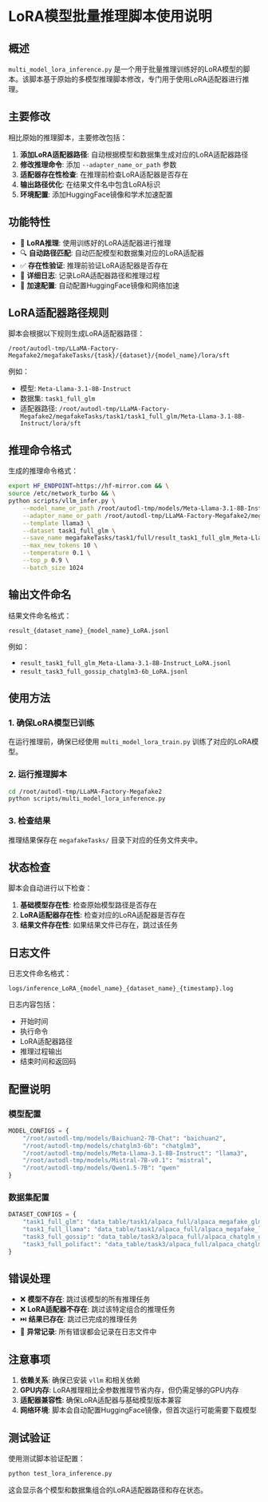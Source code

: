 # LoRA模型批量推理脚本使用说明

## 概述

`multi_model_lora_inference.py` 是一个用于批量推理训练好的LoRA模型的脚本。该脚本基于原始的多模型推理脚本修改，专门用于使用LoRA适配器进行推理。

## 主要修改

相比原始的推理脚本，主要修改包括：

1. **添加LoRA适配器路径**: 自动根据模型和数据集生成对应的LoRA适配器路径
2. **修改推理命令**: 添加 `--adapter_name_or_path` 参数
3. **适配器存在性检查**: 在推理前检查LoRA适配器是否存在
4. **输出路径优化**: 在结果文件名中包含LoRA标识
5. **环境配置**: 添加HuggingFace镜像和学术加速配置

## 功能特性

- 🎯 **LoRA推理**: 使用训练好的LoRA适配器进行推理
- 🔍 **自动路径匹配**: 自动匹配模型和数据集对应的LoRA适配器
- ✅ **存在性验证**: 推理前验证LoRA适配器是否存在
- 📝 **详细日志**: 记录LoRA适配器路径和推理过程
- 🚀 **加速配置**: 自动配置HuggingFace镜像和网络加速

## LoRA适配器路径规则

脚本会根据以下规则生成LoRA适配器路径：

```
/root/autodl-tmp/LLaMA-Factory-Megafake2/megafakeTasks/{task}/{dataset}/{model_name}/lora/sft
```

例如：
- 模型: `Meta-Llama-3.1-8B-Instruct`
- 数据集: `task1_full_glm`
- 适配器路径: `/root/autodl-tmp/LLaMA-Factory-Megafake2/megafakeTasks/task1/task1_full_glm/Meta-Llama-3.1-8B-Instruct/lora/sft`

## 推理命令格式

生成的推理命令格式：

```bash
export HF_ENDPOINT=https://hf-mirror.com && \
source /etc/network_turbo && \
python scripts/vllm_infer.py \
    --model_name_or_path /root/autodl-tmp/models/Meta-Llama-3.1-8B-Instruct \
    --adapter_name_or_path /root/autodl-tmp/LLaMA-Factory-Megafake2/megafakeTasks/task1/task1_full_glm/Meta-Llama-3.1-8B-Instruct/lora/sft \
    --template llama3 \
    --dataset task1_full_glm \
    --save_name megafakeTasks/task1/full/result_task1_full_glm_Meta-Llama-3.1-8B-Instruct_LoRA.jsonl \
    --max_new_tokens 10 \
    --temperature 0.1 \
    --top_p 0.9 \
    --batch_size 1024
```

## 输出文件命名

结果文件命名格式：
```
result_{dataset_name}_{model_name}_LoRA.jsonl
```

例如：
- `result_task1_full_glm_Meta-Llama-3.1-8B-Instruct_LoRA.jsonl`
- `result_task3_full_gossip_chatglm3-6b_LoRA.jsonl`

## 使用方法

### 1. 确保LoRA模型已训练

在运行推理前，确保已经使用 `multi_model_lora_train.py` 训练了对应的LoRA模型。

### 2. 运行推理脚本

```bash
cd /root/autodl-tmp/LLaMA-Factory-Megafake2
python scripts/multi_model_lora_inference.py
```

### 3. 检查结果

推理结果保存在 `megafakeTasks/` 目录下对应的任务文件夹中。

## 状态检查

脚本会自动进行以下检查：

1. **基础模型存在性**: 检查原始模型路径是否存在
2. **LoRA适配器存在性**: 检查对应的LoRA适配器是否存在
3. **结果文件存在性**: 如果结果文件已存在，跳过该任务

## 日志文件

日志文件命名格式：
```
logs/inference_LoRA_{model_name}_{dataset_name}_{timestamp}.log
```

日志内容包括：
- 开始时间
- 执行命令
- LoRA适配器路径
- 推理过程输出
- 结束时间和返回码

## 配置说明

### 模型配置

```python
MODEL_CONFIGS = {
    "/root/autodl-tmp/models/Baichuan2-7B-Chat": "baichuan2",
    "/root/autodl-tmp/models/chatglm3-6b": "chatglm3", 
    "/root/autodl-tmp/models/Meta-Llama-3.1-8B-Instruct": "llama3",
    "/root/autodl-tmp/models/Mistral-7B-v0.1": "mistral",
    "/root/autodl-tmp/models/Qwen1.5-7B": "qwen"
}
```

### 数据集配置

```python
DATASET_CONFIGS = {
    "task1_full_glm": "data_table/task1/alpaca_full/alpaca_megafake_glm_binary.json",
    "task1_full_llama": "data_table/task1/alpaca_full/alpaca_megafake_llama_binary.json", 
    "task3_full_gossip": "data_table/task3/alpaca_full/alpaca_chatglm_gossip_binary.json",
    "task3_full_polifact": "data_table/task3/alpaca_full/alpaca_chatglm_polifact_binary.json"
}
```

## 错误处理

- ❌ **模型不存在**: 跳过该模型的所有推理任务
- ❌ **LoRA适配器不存在**: 跳过该特定组合的推理任务
- ⏭️ **结果已存在**: 跳过已完成的推理任务
- 📝 **异常记录**: 所有错误都会记录在日志文件中

## 注意事项

1. **依赖关系**: 确保已安装 `vllm` 和相关依赖
2. **GPU内存**: LoRA推理相比全参数推理节省内存，但仍需足够的GPU内存
3. **适配器兼容性**: 确保LoRA适配器与基础模型版本兼容
4. **网络环境**: 脚本会自动配置HuggingFace镜像，但首次运行可能需要下载模型

## 测试验证

使用测试脚本验证配置：

```bash
python test_lora_inference.py
```

这会显示各个模型和数据集组合的LoRA适配器路径和存在状态。 